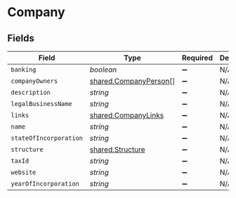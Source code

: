 # Company


## Fields

| Field                                                                 | Type                                                                  | Required                                                              | Description                                                           |
| --------------------------------------------------------------------- | --------------------------------------------------------------------- | --------------------------------------------------------------------- | --------------------------------------------------------------------- |
| `banking`                                                             | *boolean*                                                             | :heavy_minus_sign:                                                    | N/A                                                                   |
| `companyOwners`                                                       | [shared.CompanyPerson](../../../sdk/models/shared/companyperson.md)[] | :heavy_minus_sign:                                                    | N/A                                                                   |
| `description`                                                         | *string*                                                              | :heavy_minus_sign:                                                    | N/A                                                                   |
| `legalBusinessName`                                                   | *string*                                                              | :heavy_minus_sign:                                                    | N/A                                                                   |
| `links`                                                               | [shared.CompanyLinks](../../../sdk/models/shared/companylinks.md)     | :heavy_minus_sign:                                                    | N/A                                                                   |
| `name`                                                                | *string*                                                              | :heavy_minus_sign:                                                    | N/A                                                                   |
| `stateOfIncorporation`                                                | *string*                                                              | :heavy_minus_sign:                                                    | N/A                                                                   |
| `structure`                                                           | [shared.Structure](../../../sdk/models/shared/structure.md)           | :heavy_minus_sign:                                                    | N/A                                                                   |
| `taxId`                                                               | *string*                                                              | :heavy_minus_sign:                                                    | N/A                                                                   |
| `website`                                                             | *string*                                                              | :heavy_minus_sign:                                                    | N/A                                                                   |
| `yearOfIncorporation`                                                 | *string*                                                              | :heavy_minus_sign:                                                    | N/A                                                                   |